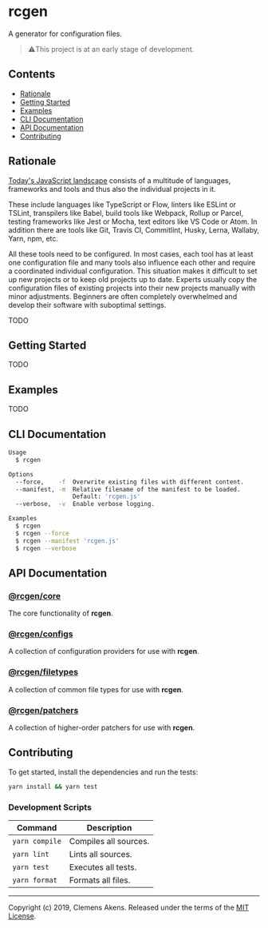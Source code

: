 # rcgen

A generator for configuration files.

> ⚠️This project is at an early stage of development.

## Contents

- [Rationale](#rationale)
- [Getting Started](#getting-started)
- [Examples](#examples)
- [CLI Documentation](#cli-documentation)
- [API Documentation](#api-documentation)
- [Contributing](#contributing)

## Rationale

[Today's JavaScript landscape][stateofjs] consists of a multitude of languages,
frameworks and tools and thus also the individual projects in it.

These include languages like TypeScript or Flow, linters like ESLint or TSLint,
transpilers like Babel, build tools like Webpack, Rollup or Parcel, testing
frameworks like Jest or Mocha, text editors like VS Code or Atom. In addition
there are tools like Git, Travis CI, Commitlint, Husky, Lerna, Wallaby, Yarn,
npm, etc.

All these tools need to be configured. In most cases, each tool has at least one
configuration file and many tools also influence each other and require a
coordinated individual configuration. This situation makes it difficult to set
up new projects or to keep old projects up to date. Experts usually copy the
configuration files of existing projects into their new projects manually with
minor adjustments. Beginners are often completely overwhelmed and develop their
software with suboptimal settings.

TODO

## Getting Started

TODO

## Examples

TODO

## CLI Documentation

```sh
Usage
  $ rcgen

Options
  --force,    -f  Overwrite existing files with different content.
  --manifest, -m  Relative filename of the manifest to be loaded.
                  Default: 'rcgen.js'
  --verbose,  -v  Enable verbose logging.

Examples
  $ rcgen
  $ rcgen --force
  $ rcgen --manifest 'rcgen.js'
  $ rcgen --verbose
```

## API Documentation

### [@rcgen/core][api-core]

The core functionality of **rcgen**.

### [@rcgen/configs][api-configs]

A collection of configuration providers for use with **rcgen**.

### [@rcgen/filetypes][api-filetypes]

A collection of common file types for use with **rcgen**.

### [@rcgen/patchers][api-patchers]

A collection of higher-order patchers for use with **rcgen**.

## Contributing

To get started, install the dependencies and run the tests:

```sh
yarn install && yarn test
```

### Development Scripts

| Command        | Description           |
| -------------- | --------------------- |
| `yarn compile` | Compiles all sources. |
| `yarn lint`    | Lints all sources.    |
| `yarn test`    | Executes all tests.   |
| `yarn format`  | Formats all files.    |

---

Copyright (c) 2019, Clemens Akens. Released under the terms of the [MIT
License][license].

[api-configs]: https://rcgen.io/@rcgen/configs/
[api-core]: https://rcgen.io/@rcgen/core/
[api-filetypes]: https://rcgen.io/@rcgen/filetypes/
[api-patchers]: https://rcgen.io/@rcgen/patchers/
[license]: https://github.com/clebert/rcgen/blob/master/LICENSE
[prettier]: https://prettier.io
[rcgen-file]: https://github.com/clebert/rcgen/blob/master/rcgen.js
[stateofjs]: https://2018.stateofjs.com
